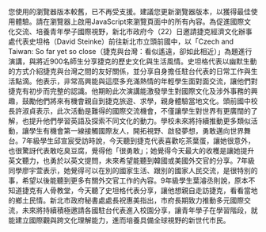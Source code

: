 您使用的瀏覽器版本較舊，已不再受支援。建議您更新瀏覽器版本，以獲得最佳使用體驗。請在瀏覽器上啟用JavaScript來瀏覽頁面中的所有內容。為促進國際文化交流、培養青年學子國際視野，新北市政府今（22）日邀請捷克經濟文化辦事處代表史坦格（David Steinke）前往新北市立頭前國中，以「Czech and Taiwan: So far yet so close（捷克與台灣：看似遙遠，卻如此相近）」為題進行演講，與將近900名師生分享捷克的歷史文化與生活風情。史坦格代表以幽默生動的方式介紹捷克與台灣之間的友好關係，並分享自身擔任駐台代表的日常工作與生活點滴。他表示，非常高興能與這麼多充滿熱情的年輕學生面對面交流，讓他們對捷克有初步而完整的認識。他期盼此次演講能激發學生對國際文化及涉外事務的興趣，鼓勵他們將來有機會親自到捷克旅遊、求學，親身體驗當地文化。頭前國中校長許淑貞表示，此次活動是難得的國際交流機會，不僅讓學生對世界有更廣闊的了解，也提升他們學習英語及探索不同文化的動力。學校未來將持續推動更多類似活動，讓學生有機會第一線接觸國際友人，開拓視野、啟發夢想，勇敢邁向世界舞台。7年級學生邱宣宸受訪時說，今天聽到捷克代表喜歡吃茶葉蛋，讓她很意外，也很驚訝代表敢吃臭豆腐，覺得他「很勇敢」；她覺得今天最大的收穫是讓她提升英文聽力，也勇於以英文提問，未來希望能聽到韓國或美國外交官的分享。7年級同學廖宇萱表示，她覺得可以在別的國家生活、跟別的國家人民交流，是很特別的事，希望以後能聽到更多有關外交官工作的內容。9年級學生葉濬丞則說，原本不知道捷克有人骨教堂，今天聽了史坦格代表分享，讓他想親自走訪捷克，看看當地的鄉土民情。新北市政府秘書處處長祝惠美指出，市府長期致力推動多元國際交流，未來將持續積極邀請各國駐台代表進入校園分享，讓青年學子在學習階段，就能建立國際觀與跨文化理解能力，進而培養具備全球視野的新世代市民。